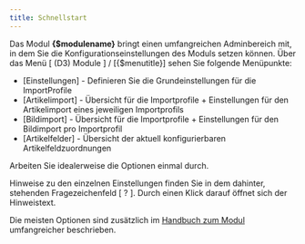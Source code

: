 ```yaml
---
title: Schnellstart
---
```


Das Modul **{$modulename}** bringt einen umfangreichen Adminbereich mit, in dem Sie die Konfigurationseinstellungen des Moduls setzen können. 
Über das Menü [ (D3) Module ] / [{$menutitle}] sehen Sie folgende Menüpunkte:
- [Einstellungen] - Definieren Sie die Grundeinstellungen für die ImportProfile  
- [Artikelimport] - Übersicht für die Importprofile + Einstellungen für den Artikelimport eines jeweiligen Importprofils  
- [Bildimport] - Übersicht für die Importprofile + Einstellungen für den Bildimport pro Importprofil  
- [Artikelfelder] - Übersicht der aktuell konfigurierbaren Artikelfeldzuordnungen  

Arbeiten Sie idealerweise die Optionen einmal durch.
  
Hinweise zu den einzelnen Einstellungen finden Sie in dem dahinter, stehenden Fragezeichenfeld [ ? ]. Durch einen Klick darauf öffnet sich der Hinweistext.

Die meisten Optionen sind zusätzlich im [Handbuch zum Modul](../manual/020_Bedienungsanleitung/010_Beschreibung_Funktionsumfang.md) umfangreicher beschrieben.
